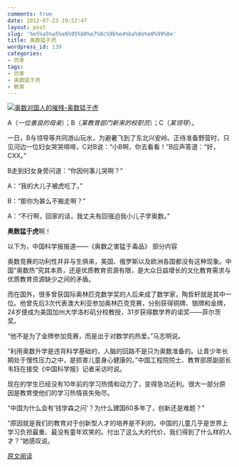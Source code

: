 ```yaml
---
comments: true
date: 2012-07-23 19:52:47
layout: post
slug: '%e5%a5%a5%e6%95%b0%e7%8c%9b%e4%ba%8e%e8%99%8e'
title: 奥数猛于虎
wordpress_id: 139
categories:
- 坑爹
tags:
- 坑爹
- 奥数猛于虎
- 教育
---
```


[![奥数对国人的摧残-奥数猛于虎](http://baham.co/wp-content/uploads/2012/07/科学网—中国科学报：奥数之害猛于毒品-Mozilla-Firefox_2012-07-23_19-37-30.png)](http://baham.co/wp-content/uploads/2012/07/科学网—中国科学报：奥数之害猛于毒品-Mozilla-Firefox_2012-07-23_19-37-30.png)

A（_一位善良的母亲_）；B（_某教育部门新来的校职员_）；C（_某领导_）。

一日，B与领导等共同游山玩水，为避暑飞到了东北兴安岭。正待准备野营时，只见河边一位妇女哭哭啼啼，C对B说：“小B啊，你去看看！”B应声答道：“好，CXX。”

<!-- more -->

B走到妇女身旁问道：“你因何事儿哭啊？”

A：“我的大儿子被虎吃了。”

B：“那你为甚么不搬走啊？”

A：“不行啊，回家的话，我丈夫有回强迫我小儿子学奥数。”



**奥数猛于虎**啊！



以下为，中国科学报报道——《奥数之害猛于毒品》 部分内容

奥数竞赛的功利性并非与生俱来，美国、俄罗斯以及欧洲各国都没有这种现象。中国“奥数热”究其本质，还是优质教育资源有限，是大众日益增长的文化教育需求与优质教育资源缺少之间的矛盾。

而在国外，很多曾获国际奥林匹克数学奖的人后来成了数学家，陶哲轩就是其中一位。他曾先后3次代表澳大利亚参加奥林匹克竞赛，分别获得铜牌、银牌和金牌，24岁便成为美国加州大学洛杉矶分校教授，31岁获得数学界的诺奖——菲尔茨奖。



“他不是为了金牌参加竞赛，而是出于对数学的热爱。”马志明说。

“利用奥数升学是违背科学基础的，人脑的回路不是只为奥数准备的。让青少年长期处于慢性压力之中，是损害儿童身心健康的。”中国工程院院士、教育部原副部长韦钰在接受《中国科学报》记者采访时说。

现在的学生已经没有10年前的学习热情和动力了，变得急功近利。很大一部分原因是教育使他们的学习热情丧失殆尽。



“中国为什么会有‘钱学森之问’？为什么建国60多年了，创新还是难题？”



“原因就是我们的教育对于创新型人才的培养是不利的。中国的儿童几乎是世界上学习负担最重、最没有童年欢笑的。付出了这么大的代价，我们得到了什么样的人才？”她感叹说。



[原文阅读](http://news.sciencenet.cn/htmlnews/2012/7/267247.shtm)


